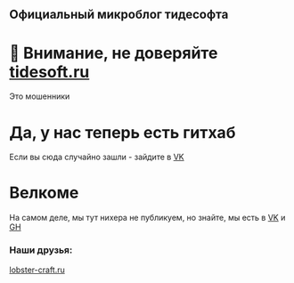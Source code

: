 ## Официальный микроблог тидесофта

#  Внимание, не доверяйте [tidesoft.ru](https://tidesoft.ru)
Это мошенники

# Да, у нас теперь есть гитхаб

Если вы сюда случайно зашли - зайдите в [VK](https://vk.com/tidesoft)

# Велкоме

На самом деле, мы тут нихера не публикуем, но знайте, мы есть в [VK](https://vk.com/tidesoft) и [GH](https://github.com/TideSoft-R)


### Наши друзья:
[lobster-craft.ru](https://lobster-craft.ru)
